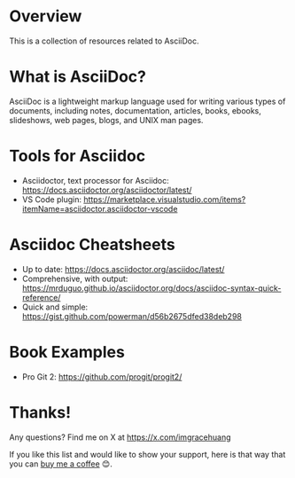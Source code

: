 # Overview
This is a collection of resources related to AsciiDoc.

# What is AsciiDoc?
AsciiDoc is a lightweight markup language used for writing various types of documents, including notes, documentation, articles, books, ebooks, slideshows, web pages, blogs, and UNIX man pages.

# Tools for Asciidoc

- Asciidoctor, text processor for Asciidoc: https://docs.asciidoctor.org/asciidoctor/latest/
- VS Code plugin: https://marketplace.visualstudio.com/items?itemName=asciidoctor.asciidoctor-vscode

# Asciidoc Cheatsheets

- Up to date: https://docs.asciidoctor.org/asciidoc/latest/
- Comprehensive, with output: https://mrduguo.github.io/asciidoctor.org/docs/asciidoc-syntax-quick-reference/
- Quick and simple: https://gist.github.com/powerman/d56b2675dfed38deb298

# Book Examples

- Pro Git 2: https://github.com/progit/progit2/

# Thanks!

Any questions? Find me on X at https://x.com/imgracehuang

If you like this list and would like to show your support, here is that way that you can [buy me a coffee](https://www.buymeacoffee.com/gracehuang) 😊.
